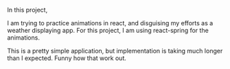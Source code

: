 In this project,

I am trying to practice animations in react, and disguising my efforts as a weather displaying app.
For this project, I am using react-spring for the animations.

This is a pretty simple application, but implementation is taking much longer than I expected. Funny how that work out.